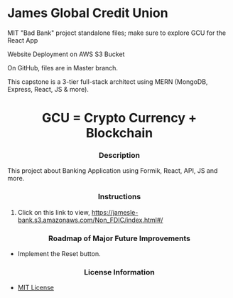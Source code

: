 # James Global Credit Union
MIT "Bad Bank" project standalone files; make sure to explore GCU for the React App

Website Deployment on AWS S3 Bucket

On GitHub, files are in Master branch.

This capstone is a 3-tier full-stack architect using MERN (MongoDB, Express, React, JS & more).

# <div align="center">GCU = Crypto Currency + Blockchain</div>


### <div align="center">Description</div>

This project about Banking Application using Formik, React, API, JS and more.

### <div align="center">Instructions</div>
 1. Click on this link to view, https://jamesle-bank.s3.amazonaws.com/Non_FDIC/index.html#/

 ### <div align="center">Roadmap of Major Future Improvements</div>

 - Implement the Reset button.
 
### <div align="center">License Information</div>
 - [MIT License](https://mit-license.org/)


